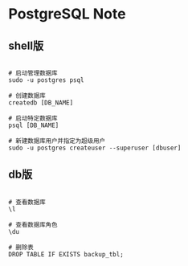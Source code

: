 PostgreSQL Note
===============

shell版
-------


``` shell

# 启动管理数据库
sudo -u postgres psql

# 创建数据库
createdb [DB_NAME]

# 启动特定数据库
psql [DB_NAME]

# 新建数据库用户并指定为超级用户
sudo -u postgres createuser --superuser [dbuser]

```

db版
----

``` shell

# 查看数据库
\l

# 查看数据库角色
\du

# 删除表
DROP TABLE IF EXISTS backup_tbl;
```
